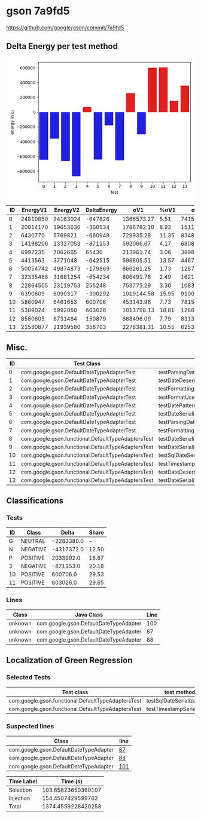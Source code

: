 # gson 7a9fd5


https://github.com/google/gson/commit/7a9fd5



## Delta Energy per test method

![](./gson_delta_energy_0_v.png)


| ID | EnergyV1 | EnergyV2 | DeltaEnergy | σV1 | %σV1 | σV2 | %σV2 |
| --- | --- | --- | --- | --- | --- | --- | --- |
| 0 | 24810850 | 24163024 | -647826 | 1366573.27 | 5.51 | 741592.64 | 3.07 |
| 1 | 20014170 | 19653636 | -360534 | 1786782.10 | 8.93 | 1511443.86 | 7.69 |
| 2 | 6430770 | 5769821 | -660949 | 729935.28 | 11.35 | 834883.24 | 14.47 |
| 3 | 14198206 | 13327053 | -871153 | 592066.67 | 4.17 | 680865.98 | 5.11 |
| 4 | 6997235 | 7062665 | 65430 | 213961.74 | 3.06 | 389829.95 | 5.52 |
| 5 | 4413563 | 3771048 | -642515 | 598805.51 | 13.57 | 446795.86 | 11.85 |
| 6 | 50054742 | 49874873 | -179869 | 866261.28 | 1.73 | 1287543.41 | 2.58 |
| 7 | 32335488 | 31681254 | -654234 | 806491.78 | 2.49 | 1621145.59 | 5.12 |
| 8 | 22864505 | 23119753 | 255248 | 753775.29 | 3.30 | 1083268.59 | 4.69 |
| 9 | 6390609 | 6090317 | -300292 | 1019144.58 | 15.95 | 910074.50 | 14.94 |
| 10 | 5860947 | 6461653 | 600706 | 453143.96 | 7.73 | 781503.86 | 12.09 |
| 11 | 5389024 | 5992050 | 603026 | 1013798.13 | 18.81 | 1288382.30 | 21.50 |
| 12 | 8580605 | 8731484 | 150879 | 668496.09 | 7.79 | 831344.92 | 9.52 |
| 13 | 21580877 | 21939580 | 358703 | 2276381.31 | 10.55 | 625381.76 | 2.85 |

## Misc.

| ID | Test Class | Test Method |
| --- | --- | --- |
| 0 | com.google.gson.DefaultDateTypeAdapterTest | testParsingDatesFormattedWithUsLocale |
| 1 | com.google.gson.DefaultDateTypeAdapterTest | testDateDeserializationISO8601 |
| 2 | com.google.gson.DefaultDateTypeAdapterTest | testFormattingInEnUs |
| 3 | com.google.gson.DefaultDateTypeAdapterTest | testFormatUsesDefaultTimezone |
| 4 | com.google.gson.DefaultDateTypeAdapterTest | testDatePattern |
| 5 | com.google.gson.DefaultDateTypeAdapterTest | testDateSerialization |
| 6 | com.google.gson.DefaultDateTypeAdapterTest | testParsingDatesFormattedWithSystemLocale |
| 7 | com.google.gson.DefaultDateTypeAdapterTest | testFormattingInFr |
| 8 | com.google.gson.functional.DefaultTypeAdaptersTest | testDateSerializationWithPatternNotOverridenByTypeAdapter |
| 9 | com.google.gson.functional.DefaultTypeAdaptersTest | testDateSerializationWithPattern |
| 10 | com.google.gson.functional.DefaultTypeAdaptersTest | testSqlDateSerialization |
| 11 | com.google.gson.functional.DefaultTypeAdaptersTest | testTimestampSerialization |
| 12 | com.google.gson.functional.DefaultTypeAdaptersTest | testDateDeserializationWithPattern |
| 13 | com.google.gson.functional.DefaultTypeAdaptersTest | testDateSerializationInCollection |



## Classifications

### Tests
| ID | Class | Delta | Share |
| --- | --- | --- | --- |
| G | NEUTRAL | -2283380.0 | - |
| N | NEGATIVE | -4317372.0 | 12.50 |
| P | POSITIVE | 2033992.0 | 16.67 |
| 3 | NEGATIVE | -871153.0 | 20.18 |
| 10 | POSITIVE | 600706.0 | 29.53 |
| 11 | POSITIVE | 603026.0 | 29.65 |

### Lines
| Class | Java Class | Line |
| --- | --- | --- |
| unknown | com.google.gson.DefaultDateTypeAdapter | 100 |
| unknown | com.google.gson.DefaultDateTypeAdapter | 87 |
| unknown | com.google.gson.DefaultDateTypeAdapter | 88 |



## Localization of Green Regression
### Selected Tests
| Test class | test method |
| --- | --- |
| com.google.gson.functional.DefaultTypeAdaptersTest | testSqlDateSerialization |
| com.google.gson.functional.DefaultTypeAdaptersTest | testTimestampSerialization |

### Suspected lines
| Class | line |
| --- | --- |
| com.google.gson.DefaultDateTypeAdapter | [87](https://github.com/google/gson/tree/7a9fd5/gson/src/main/java/com/google/gson/DefaultDateTypeAdapter.java#L87) |
| com.google.gson.DefaultDateTypeAdapter | [88](https://github.com/google/gson/tree/7a9fd5/gson/src/main/java/com/google/gson/DefaultDateTypeAdapter.java#L87#L88) |
| com.google.gson.DefaultDateTypeAdapter | [101](https://github.com/google/gson/tree/7a9fd5/gson/src/main/java/com/google/gson/DefaultDateTypeAdapter.java#L87#L88#L101) |



| Time Label | Time (s) |
| --- | --- |
| Selection | 103.65823650360107 |
| Injection | 154.4507429599762 |
| Total | 1374.4559228420258 |


